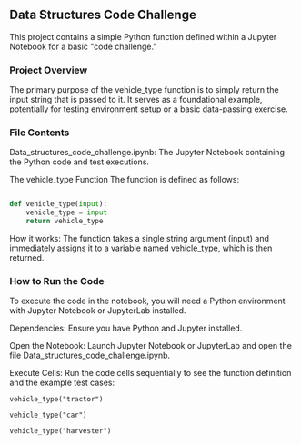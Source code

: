 ## Data Structures Code Challenge
This project contains a simple Python function defined within a Jupyter Notebook for a basic "code challenge."

### Project Overview
The primary purpose of the vehicle_type function is to simply return the input string that is passed to it. It serves as a foundational example, potentially for testing environment setup or a basic data-passing exercise.

### File Contents
Data_structures_code_challenge.ipynb: The Jupyter Notebook containing the Python code and test executions.

The vehicle_type Function
The function is defined as follows:

```Python

def vehicle_type(input):
    vehicle_type = input
    return vehicle_type
 ```
How it works: The function takes a single string argument (input) and immediately assigns it to a variable named vehicle_type, which is then returned.

### How to Run the Code
To execute the code in the notebook, you will need a Python environment with Jupyter Notebook or JupyterLab installed.

Dependencies: Ensure you have Python and Jupyter installed.

Open the Notebook: Launch Jupyter Notebook or JupyterLab and open the file Data_structures_code_challenge.ipynb.

Execute Cells: Run the code cells sequentially to see the function definition and the example test cases:

`vehicle_type("tractor")`

`vehicle_type("car")`

`vehicle_type("harvester")`
